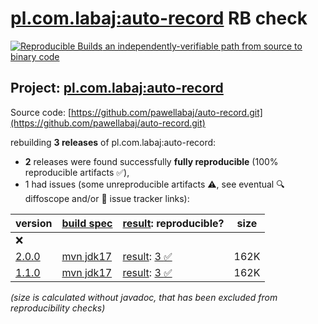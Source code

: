 [pl.com.labaj:auto-record](https://central.sonatype.com/artifact/pl.com.labaj/auto-record/versions) RB check
=======

[![Reproducible Builds](https://reproducible-builds.org/images/logos/rb.svg) an independently-verifiable path from source to binary code](https://reproducible-builds.org/)

## Project: [pl.com.labaj:auto-record](https://central.sonatype.com/artifact/pl.com.labaj/auto-record/versions)

Source code: [https://github.com/pawellabaj/auto-record.git](https://github.com/pawellabaj/auto-record.git)

rebuilding **3 releases** of pl.com.labaj:auto-record:
- **2** releases were found successfully **fully reproducible** (100% reproducible artifacts :white_check_mark:),
- 1 had issues (some unreproducible artifacts :warning:, see eventual :mag: diffoscope and/or :memo: issue tracker links):

| version | [build spec](/BUILDSPEC.md) | [result](https://reproducible-builds.org/docs/jvm/): reproducible? | size |
| -- | --------- | ------ | -- |
:x: | |
| [2.0.0](https://central.sonatype.com/artifact/pl.com.labaj/auto-record/2.0.0/pom) | [mvn jdk17](auto-record-2.0.0.buildspec) | [result](auto-record-2.0.0.buildinfo): [3 :white_check_mark: ](auto-record-2.0.0.buildcompare) | 162K |
| [1.1.0](https://central.sonatype.com/artifact/pl.com.labaj/auto-record/1.1.0/pom) | [mvn jdk17](auto-record-1.1.0.buildspec) | [result](auto-record-1.1.0.buildinfo): [3 :white_check_mark: ](auto-record-1.1.0.buildcompare) | 162K |

<i>(size is calculated without javadoc, that has been excluded from reproducibility checks)</i>
